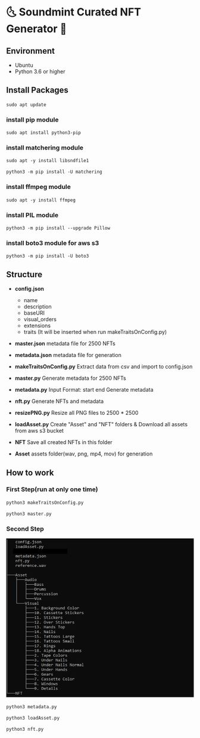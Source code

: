 # 🌜 Soundmint Curated NFT Generator 🌛

## Environment

- Ubuntu
- Python 3.6 or higher

## Install Packages

```
sudo apt update
```

### install pip module

```
sudo apt install python3-pip

```

### install matchering module

```
sudo apt -y install libsndfile1
```

```
python3 -m pip install -U matchering
```

### install ffmpeg module

```
sudo apt -y install ffmpeg
```

### install PIL module

```
python3 -m pip install --upgrade Pillow
```

### install boto3 module for aws s3

```
python3 -m pip install -U boto3
```

## Structure

- **config.json**

  - name
  - description
  - baseURI
  - visual_orders
  - extensions
  - traits (It will be inserted when run makeTraitsOnConfig.py)

- **master.json**
  metadata file for 2500 NFTs
- **metadata.json**
  metadata file for generation
- **makeTraitsOnConfig.py**
  Extract data from csv and import to config.json
- **master.py**
  Generate metadata for 2500 NFTs
- **metadata.py**
  Input Format: start end
  Generate metadata
- **nft.py**
  Generate NFTs and metadata
- **resizePNG.py**
  Resize all PNG files to 2500 \* 2500
- **loadAsset.py**
  Create "Asset" and "NFT" folders & Download all assets from aws s3 bucket
- **NFT**
  Save all created NFTs in this folder
- **Asset**
  assets folder(wav, png, mp4, mov) for generation

## How to work

### First Step(run at only one time)

```
python3 makeTraitsOnConfig.py
```

```
python3 master.py
```

### Second Step

![png](https://github.com/CaCaBlocker/Gifs/blob/main/2022-04-28_20-55-43.png)

```
python3 metadata.py
```

```
python3 loadAsset.py
```

```
python3 nft.py
```
